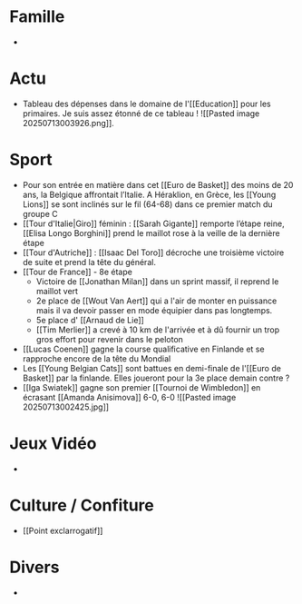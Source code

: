 # Famille
- 
# Actu
- Tableau des dépenses dans le domaine de l'[[Education]] pour les primaires. Je suis assez étonné de ce tableau ! ![[Pasted image 20250713003926.png]]. 
# Sport
- Pour son entrée en matière dans cet [[Euro de Basket]] des moins de 20 ans, la Belgique affrontait l’Italie. A Héraklion, en Grèce, les [[Young Lions]] se sont inclinés sur le fil (64-68) dans ce premier match du groupe C
- [[Tour d'Italie|Giro]] féminin : [[Sarah Gigante]] remporte l’étape reine, [[Elisa Longo Borghini]] prend le maillot rose à la veille de la dernière étape
- [[Tour d'Autriche]] : [[Isaac Del Toro]] décroche une troisième victoire de suite et prend la tête du général.
- [[Tour de France]] - 8e étape
	- Victoire de [[Jonathan Milan]] dans un sprint massif, il reprend le maillot vert
	- 2e place de [[Wout Van Aert]] qui a l'air de monter en puissance mais il va devoir passer en mode équipier dans pas longtemps.
	- 5e place d' [[Arnaud de Lie]]
	- [[Tim Merlier]] a crevé à 10 km de l'arrivée et à dû fournir un trop gros effort pour revenir dans le peloton
- [[Lucas Coenen]] gagne la course qualificative en Finlande et se rapproche encore de la tête du Mondial
- Les [[Young Belgian Cats]] sont battues en demi-finale de l'[[Euro de Basket]] par la finlande. Elles joueront pour la 3e place demain contre ?
- [[Iga Swiatek]] gagne son premier [[Tournoi de Wimbledon]] en écrasant [[Amanda Anisimova]] 6-0, 6-0
  ![[Pasted image 20250713002425.jpg]]
# Jeux Vidéo
- 
# Culture / Confiture
- [[Point exclarrogatif]]
# Divers
- 
